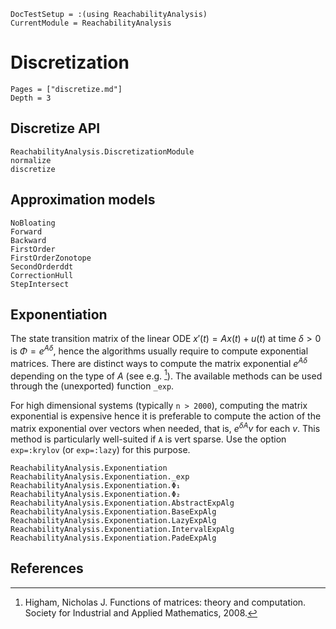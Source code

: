 ```@meta
DocTestSetup = :(using ReachabilityAnalysis)
CurrentModule = ReachabilityAnalysis
```

# Discretization

```@contents
Pages = ["discretize.md"]
Depth = 3
```

## Discretize API

```@docs
ReachabilityAnalysis.DiscretizationModule
normalize
discretize
```

## Approximation models

```@docs
NoBloating
Forward
Backward
FirstOrder
FirstOrderZonotope
SecondOrderddt
CorrectionHull
StepIntersect
```

## Exponentiation

The state transition matrix of the linear ODE $x'(t) = Ax(t) + u(t)$ at time
$\delta > 0$ is $\Phi = e^{A\delta}$, hence the algorithms usually require to
compute exponential matrices. There are distinct ways to compute the matrix
exponential $e^{A\delta}$ depending on the type of $A$
(see e.g. [^HIH08]). The available methods can be used through the (unexported) function `_exp`.

For high dimensional systems (typically `n > 2000`), computing the matrix exponential
is expensive hence it is preferable to compute the action of the matrix exponential
over vectors when needed, that is, $e^{δA} v$ for each $v$. This method is particularly
well-suited if `A` is vert sparse. Use the option `exp=:krylov` (or `exp=:lazy`) for this purpose.

```@docs
ReachabilityAnalysis.Exponentiation
ReachabilityAnalysis.Exponentiation._exp
ReachabilityAnalysis.Exponentiation.Φ₁
ReachabilityAnalysis.Exponentiation.Φ₂
ReachabilityAnalysis.Exponentiation.AbstractExpAlg
ReachabilityAnalysis.Exponentiation.BaseExpAlg
ReachabilityAnalysis.Exponentiation.LazyExpAlg
ReachabilityAnalysis.Exponentiation.IntervalExpAlg
ReachabilityAnalysis.Exponentiation.PadeExpAlg
```

## References

[^HIH08]: Higham, Nicholas J. Functions of matrices: theory and computation. Society for Industrial and Applied Mathematics, 2008.
